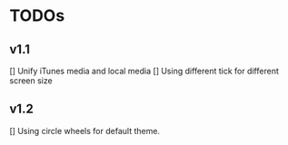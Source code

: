 # TODOs

## v1.1
[] Unify iTunes media and local media
[] Using different tick for different screen size

## v1.2
[] Using circle wheels for default theme.
